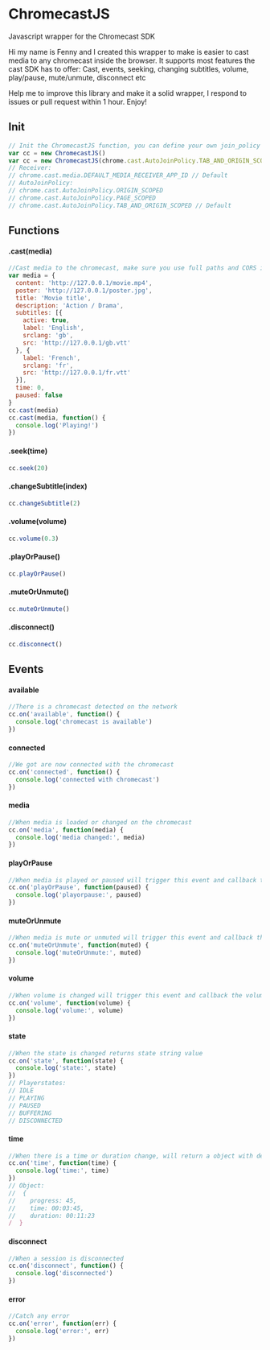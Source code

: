 
# ChromecastJS
Javascript wrapper for the Chromecast SDK

Hi my name is Fenny and I created this wrapper to make is easier to cast media to any chromecast inside the browser.
It supports most features the cast SDK has to offer:
Cast, events, seeking, changing subtitles, volume, play/pause, mute/unmute, disconnect etc

Help me to improve this library and make it a solid wrapper, I respond to issues or pull request within 1 hour.
Enjoy!

## Init
```javascript
// Init the ChromecastJS function, you can define your own join_policy and receiver_app_id.
var cc = new ChromecastJS()
var cc = new ChromecastJS(chrome.cast.AutoJoinPolicy.TAB_AND_ORIGIN_SCOPED, chrome.cast.media.DEFAULT_MEDIA_RECEIVER_APP_ID)
// Receiver:
// chrome.cast.media.DEFAULT_MEDIA_RECEIVER_APP_ID // Default
// AutoJoinPolicy:
// chrome.cast.AutoJoinPolicy.ORIGIN_SCOPED
// chrome.cast.AutoJoinPolicy.PAGE_SCOPED
// chrome.cast.AutoJoinPolicy.TAB_AND_ORIGIN_SCOPED // Default
```
## Functions
#### .cast(media)
```javascript
//Cast media to the chromecast, make sure you use full paths and CORS is enabled
var media = {
  content: 'http://127.0.0.1/movie.mp4',
  poster: 'http://127.0.0.1/poster.jpg',
  title: 'Movie title',
  description: 'Action / Drama',
  subtitles: [{
    active: true,
    label: 'English',
    srclang: 'gb',
    src: 'http://127.0.0.1/gb.vtt'
  }, {
    label: 'French',
    srclang: 'fr',
    src: 'http://127.0.0.1/fr.vtt'
  }],
  time: 0,
  paused: false
}
cc.cast(media)
cc.cast(media, function() {
  console.log('Playing!')
})
```
#### .seek(time)
```javascript
cc.seek(20)
```
#### .changeSubtitle(index)
```javascript
cc.changeSubtitle(2)
```
#### .volume(volume)
```javascript
cc.volume(0.3)
```
#### .playOrPause()
```javascript
cc.playOrPause()
```
#### .muteOrUnmute()
```javascript
cc.muteOrUnmute()
```
#### .disconnect()
```javascript
cc.disconnect()
```
## Events
#### available
```javascript
//There is a chromecast detected on the network
cc.on('available', function() {
  console.log('chromecast is available')
})
```
#### connected
```javascript
//We got are now connected with the chromecast
cc.on('connected', function() {
  console.log('connected with chromecast')
})
```
#### media
```javascript
//When media is loaded or changed on the chromecast
cc.on('media', function(media) {
  console.log('media changed:', media)
})
```
#### playOrPause
```javascript
//When media is played or paused will trigger this event and callback the paused boolean
cc.on('playOrPause', function(paused) {
  console.log('playorpause:', paused)
})
```
#### muteOrUnmute
```javascript
//When media is mute or unmuted will trigger this event and callback the muted boolean
cc.on('muteOrUnmute', function(muted) {
  console.log('muteOrUnmute:', muted)
})
```
#### volume
```javascript
//When volume is changed will trigger this event and callback the volume int value
cc.on('volume', function(volume) {
  console.log('volume:', volume)
})
```
#### state
```javascript
//When the state is changed returns state string value
cc.on('state', function(state) {
  console.log('state:', state)
})
// Playerstates:
// IDLE
// PLAYING
// PAUSED
// BUFFERING
// DISCONNECTED
```
#### time
```javascript
//When there is a time or duration change, will return a object with details
cc.on('time', function(time) {
  console.log('time:', time)
})
// Object:
//  {
//    progress: 45,
//    time: 00:03:45,
//    duration: 00:11:23
/  }
```
#### disconnect
```javascript
//When a session is disconnected
cc.on('disconnect', function() {
  console.log('disconnected')
})
```
#### error
```javascript
//Catch any error
cc.on('error', function(err) {
  console.log('error:', err)
})
```
